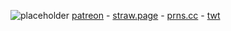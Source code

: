 ![placeholder](https://media.discordapp.net/attachments/1346988185598562305/1393784527356301426/252px-Aatrox_Render.png?ex=68746e7e&is=68731cfe&hm=9c0244802846619f817406b891b64de4faa22a0fb1770c1ff991bee759bdf9f3&=&format=webp&quality=lossless)
[patreon](https://www.patreon.com/c/pbandjj/) - [straw.page](https://szky.straw.page/) - [prns.cc](https://pronouns.cc/@PBandJ) - [twt](https://x.com/@boundlesslyArt_)
<!--
**boundlesslyArtiodactyl/boundlesslyArtiodactyl** is a ✨ _special_ ✨ repository because its `README.md` (this file) appears on your GitHub profile.

Here are some ideas to get you started:

- 🔭 I’m currently working on ...
- 🌱 I’m currently learning ...
- 👯 I’m looking to collaborate on ...
- 🤔 I’m looking for help with ...
- 💬 Ask me about ...
- 📫 How to reach me: ...
- 😄 Pronouns: ...
- ⚡ Fun fact: ...
-->
